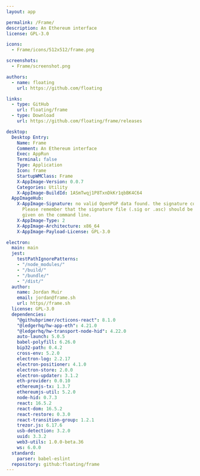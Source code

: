```yaml
---
layout: app

permalink: /Frame/
description: An Ethereum interface
license: GPL-3.0

icons:
  - Frame/icons/512x512/frame.png

screenshots:
  - Frame/screenshot.png

authors:
  - name: floating
    url: https://github.com/floating

links:
  - type: GitHub
    url: floating/frame
  - type: Download
    url: https://github.com/floating/frame/releases

desktop:
  Desktop Entry:
    Name: Frame
    Comment: An Ethereum interface
    Exec: AppRun
    Terminal: false
    Type: Application
    Icon: frame
    StartupWMClass: Frame
    X-AppImage-Version: 0.0.7
    Categories: Utility
    X-AppImage-BuildId: 1ASmTwqj1P8TxnDkKr1qbBK4C64
  AppImageHub:
    X-AppImage-Signature: no valid OpenPGP data found. the signature could not be verified.
      Please remember that the signature file (.sig or .asc) should be the first file
      given on the command line.
    X-AppImage-Type: 2
    X-AppImage-Architecture: x86_64
    X-AppImage-Payload-License: GPL-3.0

electron:
  main: main
  jest:
    testPathIgnorePatterns:
    - "/node_modules/"
    - "/build/"
    - "/bundle/"
    - "/dist/"
  author:
    name: Jordan Muir
    email: jordan@frame.sh
    url: https//frame.sh
  license: GPL-3.0
  dependencies:
    "@githubprimer/octicons-react": 8.1.0
    "@ledgerhq/hw-app-eth": 4.21.0
    "@ledgerhq/hw-transport-node-hid": 4.22.0
    auto-launch: 5.0.5
    babel-polyfill: 6.26.0
    bip32-path: 0.4.2
    cross-env: 5.2.0
    electron-log: 2.2.17
    electron-positioner: 4.1.0
    electron-store: 2.0.0
    electron-updater: 3.1.2
    eth-provider: 0.0.10
    ethereumjs-tx: 1.3.7
    ethereumjs-util: 5.2.0
    node-hid: 0.7.3
    react: 16.5.2
    react-dom: 16.5.2
    react-restore: 0.3.0
    react-transition-group: 1.2.1
    trezor.js: 6.17.6
    usb-detection: 3.2.0
    uuid: 3.3.2
    web3-utils: 1.0.0-beta.36
    ws: 6.0.0
  standard:
    parser: babel-eslint
  repository: github:floating/frame
---
```

